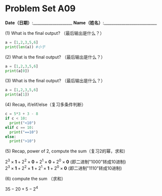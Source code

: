 # Problem Set A09
**Date（日期）**:____________________   **Name（姓名）**:___________________________

(1) What is the final output?  （最后输出是什么？）
```python
a = [1,2,3,5,6]
print(len(a)) #小于
```

(2) What is the final output?  （最后输出是什么？）
```python
a = [1,2,3,5,6]
print(a[0])
```

(3) What is the final output?  （最后输出是什么？）
```python
a = [1,2,3,5,6]
print(a[1])
```

(4) Recap, if/elif/else（复习多条件判断）
```python
c = 5*3 + 3 - 8
if c < 10:
  print("<10")
elif c == 10:
  print("==10")
else:
  print(">10")
```

(5) Recap, power of 2, compute the sum（复习2的幂，求和） 

$2^3\times \textbf{1} + 2^2\times \textbf{0} + 2^1 \times \textbf{0} + 2^0 \times \textbf{0}$     (即二进制"1000"转成10进制)  
$2^3\times \textbf{1} + 2^2\times \textbf{1} + 2^1 \times \textbf{1} + 2^0 \times \textbf{0}$     (即二进制"1110"转成10进制)  

(6) compute the sum （求和） 

$35 - 20 + 5 - 2^4$
